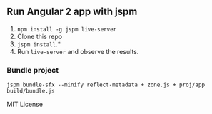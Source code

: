 ## Run Angular 2 app with jspm
1.  `npm install -g jspm live-server`
2.  Clone this repo 
3.  `jspm install`.*
4.  Run `live-server` and observe the results.

### Bundle project
`jspm bundle-sfx --minify reflect-metadata + zone.js + proj/app build/bundle.js`

MIT License
